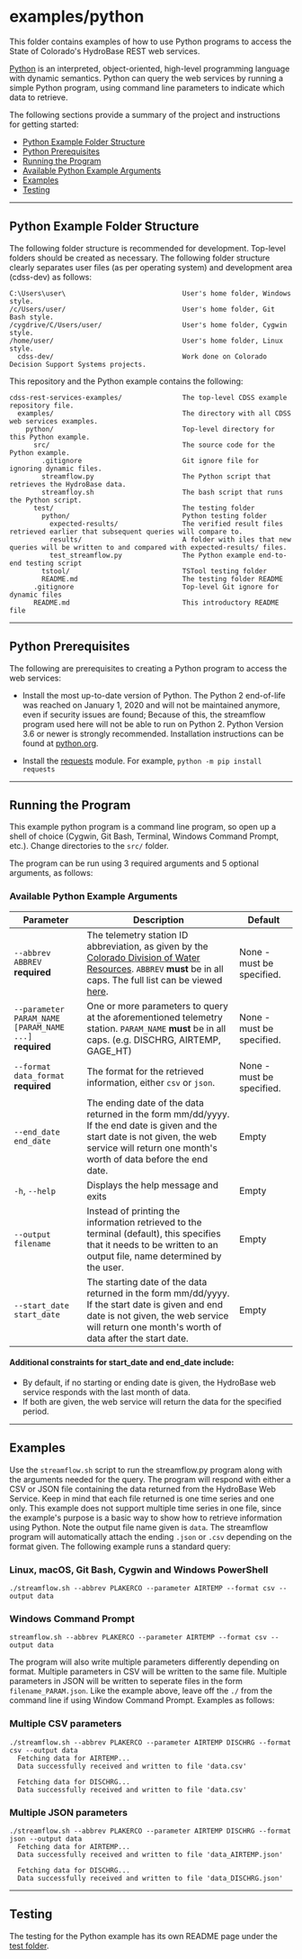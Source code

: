 # examples/python

This folder contains examples of how to use Python programs to access the
State of Colorado's HydroBase REST web services.

[Python](https://www.python.org/doc/essays/blurb/) is an interpreted,
object-oriented, high-level programming language with dynamic semantics. Python
can query the web services by running a simple Python program, using command line
parameters to indicate which data to retrieve.

The following sections provide a summary of the project and instructions for getting
started:

* [Python Example Folder Structure](#python-example-folder-structure)
* [Python Prerequisites](#python-prerequisites)
* [Running the Program](#running-the-program)
* [Available Python Example Arguments](#available-python-example-arguments)
* [Examples](#examples)
* [Testing](#testing)

----
## Python Example Folder Structure

The following folder structure is recommended for development. Top-level folders
should be created as necessary. The following folder structure clearly separates
user files (as per operating system) and development area (cdss-dev) as follows:

    C:\Users\user\                             User's home folder, Windows style.
    /c/Users/user/                             User's home folder, Git Bash style.
    /cygdrive/C/Users/user/                    User's home folder, Cygwin style.
    /home/user/                                User's home folder, Linux style.
      cdss-dev/                                Work done on Colorado Decision Support Systems projects.

This repository and the Python example contains the following:

    cdss-rest-services-examples/               The top-level CDSS example repository file.
      examples/                                The directory with all CDSS web services examples.
        python/                                Top-level directory for this Python example.
          src/                                 The source code for the Python example.
            .gitignore                         Git ignore file for ignoring dynamic files.
            streamflow.py                      The Python script that retrieves the HydroBase data.
            streamfloy.sh                      The bash script that runs the Python script.
          test/                                The testing folder
            python/                            Python testing folder
              expected-results/                The verified result files retrieved earlier that subsequent queries will compare to.
              results/                         A folder with iles that new queries will be written to and compared with expected-results/ files.
              test_streamflow.py               The Python example end-to-end testing script
            tstool/                            TSTool testing folder
            README.md                          The testing folder README
          .gitignore                           Top-level Git ignore for dynamic files
          README.md                            This introductory README file


----
## Python Prerequisites
The following are prerequisites to creating a Python program to access the web
services:

* Install the most up-to-date version of Python. The Python 2 end-of-life was
reached on January 1, 2020 and will not be maintained anymore, even if security
issues are found; Because of this, the streamflow program used here will not be
able to run on Python 2. Python Version 3.6 or newer is strongly recommended.
Installation instructions can be found at
[python.org](https://www.python.org/downloads/).

* Install the [requests](https://requests.readthedocs.io/en/master/user/install/) 
module. For example, `python -m pip install requests`

----
## Running the Program

This example python program is a command line program, so open up a shell of choice
(Cygwin, Git Bash, Terminal, Windows Command Prompt, etc.). Change directories to
the `src/` folder.

The program can be run using 3 required arguments and 5 optional arguments, as follows:

### Available Python Example Arguments

Parameter | Description | Default
--------- | ----------- | -------
`--abbrev ABBREV`<br>**required** | The telemetry station ID abbreviation, as given by the [Colorado Division of Water Resources](https://cdnr.us/#/division/DWR). `ABBREV` **must** be in all caps. The full list can be viewed [here](https://dwr.state.co.us/surfacewater/). | None - must be specified.
`--parameter PARAM_NAME [PARAM_NAME ...]`<br>**required** | One or more parameters to query at the aforementioned telemetry station. `PARAM_NAME` **must** be in all caps. (e.g. DISCHRG, AIRTEMP, GAGE\_HT) | None - must be specified.
`--format data_format`<br>**required** | The format for the retrieved information, either `csv` or `json`. | None - must be specified.
 `--end_date end_date` | The ending date of the data returned in the form mm/dd/yyyy. If the end date is given and the start date is not given, the web service will return one month's worth of data before the end date. | Empty
`-h`, `--help` | Displays the help message and exits | Empty
`--output filename` | Instead of printing the information retrieved to the terminal (default), this specifies that it needs to be written to an output file, name determined by the user. | Empty
`--start_date start_date` | The starting date of the data returned in the form mm/dd/yyyy. If the start date is given and end date is not given, the web service will return one month's worth of data after the start date. | Empty

#### Additional constraints for start_date and end_date include:
* By default, if no starting or ending date is given, the HydroBase web service 
responds with the last month of data.
* If both are given, the web service will return the data for the specified period.

----
## Examples

Use the `streamflow.sh` script to run the streamflow.py program along with 
the arguments needed for the query. The program will respond with either a CSV
or JSON file containing the data returned from the HydroBase Web Service. Keep
in mind that each file returned is one time series and one only. This example does
not support multiple time series in one file, since the example's purpose is a 
basic way to show how to retrieve information using Python. Note the output file
name given is `data`. The streamflow program will automatically attach the ending
`.json` or `.csv` depending on the format given. The following example runs a
standard query:

### Linux, macOS, Git Bash, Cygwin and Windows PowerShell

    ./streamflow.sh --abbrev PLAKERCO --parameter AIRTEMP --format csv --output data

### Windows Command Prompt

    streamflow.sh --abbrev PLAKERCO --parameter AIRTEMP --format csv --output data

The program will also write multiple parameters differently depending on format.
Multiple parameters in CSV will be written to the same file. Multiple parameters in
JSON will be written to seperate files in the form `filename_PARAM.json`. Like the
example above, leave off the `./` from the command line if using Window Command
Prompt.
Examples
as follows:

### Multiple CSV parameters

    ./streamflow.sh --abbrev PLAKERCO --parameter AIRTEMP DISCHRG --format csv --output data
      Fetching data for AIRTEMP...
      Data successfully received and written to file 'data.csv'

      Fetching data for DISCHRG...
      Data successfully received and written to file 'data.csv'

### Multiple JSON parameters

    ./streamflow.sh --abbrev PLAKERCO --parameter AIRTEMP DISCHRG --format json --output data
      Fetching data for AIRTEMP...
      Data successfully received and written to file 'data_AIRTEMP.json'

      Fetching data for DISCHRG...
      Data successfully received and written to file 'data_DISCHRG.json'

----
## Testing

The testing for the Python example has its own README page under the
[test folder](https://github.com/OpenCDSS/cdss-rest-services-examples/tree/master/examples/python/test).
